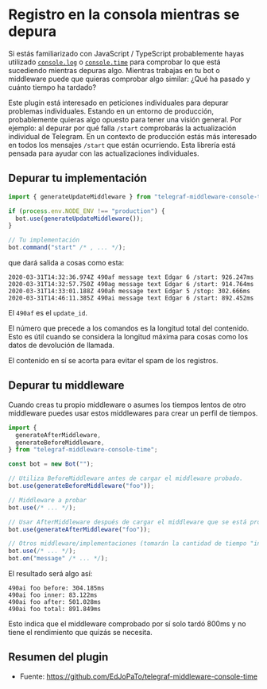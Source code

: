 # Registro en la consola mientras se depura

Si estás familiarizado con JavaScript / TypeScript probablemente hayas utilizado [`console.log`](https://developer.mozilla.org/en-US/docs/Web/API/Console/log) o [`console.time`](https://developer.mozilla.org/en-US/docs/Web/API/Console/time) para comprobar lo que está sucediendo mientras depuras algo.
Mientras trabajas en tu bot o middleware puede que quieras comprobar algo similar: ¿Qué ha pasado y cuánto tiempo ha tardado?

Este plugin está interesado en peticiones individuales para depurar problemas individuales.
Estando en un entorno de producción, probablemente quieras algo opuesto para tener una visión general.
Por ejemplo: al depurar por qué falla `/start` comprobarás la actualización individual de Telegram.
En un contexto de producción estás más interesado en todos los mensajes `/start` que están ocurriendo.
Esta librería está pensada para ayudar con las actualizaciones individuales.

## Depurar tu implementación

```ts
import { generateUpdateMiddleware } from "telegraf-middleware-console-time";

if (process.env.NODE_ENV !== "production") {
  bot.use(generateUpdateMiddleware());
}

// Tu implementación
bot.command("start" /* , ... */);
```

que dará salida a cosas como esta:

```plaintext
2020-03-31T14:32:36.974Z 490af message text Edgar 6 /start: 926.247ms
2020-03-31T14:32:57.750Z 490ag message text Edgar 6 /start: 914.764ms
2020-03-31T14:33:01.188Z 490ah message text Edgar 5 /stop: 302.666ms
2020-03-31T14:46:11.385Z 490ai message text Edgar 6 /start: 892.452ms
```

El `490af` es el `update_id`.

El número que precede a los comandos es la longitud total del contenido.
Esto es útil cuando se considera la longitud máxima para cosas como los datos de devolución de llamada.

El contenido en sí se acorta para evitar el spam de los registros.

## Depurar tu middleware

Cuando creas tu propio middleware o asumes los tiempos lentos de otro middleware puedes usar estos middlewares para crear un perfil de tiempos.

```ts
import {
  generateAfterMiddleware,
  generateBeforeMiddleware,
} from "telegraf-middleware-console-time";

const bot = new Bot("");

// Utiliza BeforeMiddleware antes de cargar el middleware probado.
bot.use(generateBeforeMiddleware("foo"));

// Middleware a probar
bot.use(/* ... */);

// Usar AfterMiddleware después de cargar el middleware que se está probando (con la misma etiqueta).
bot.use(generateAfterMiddleware("foo"));

// Otros middleware/implementaciones (tomarán la cantidad de tiempo "interna" cuando se usen).
bot.use(/* ... */);
bot.on("message" /* ... */);
```

El resultado será algo así:

```plaintext
490ai foo before: 304.185ms
490ai foo inner: 83.122ms
490ai foo after: 501.028ms
490ai foo total: 891.849ms
```

Esto indica que el middleware comprobado por sí solo tardó 800ms y no tiene el rendimiento que quizás se necesita.

## Resumen del plugin

- Fuente: <https://github.com/EdJoPaTo/telegraf-middleware-console-time>
